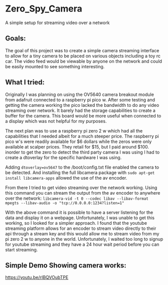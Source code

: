 # Zero_Spy_Camera
A simple setup for streaming video over a network

## Goals:
The goal of this project was to create a simple camera streaming interface to allow for a tiny camera to be placed on various objects including a toy rc car. The video feed would be viewable by anyone on the network and could be easily mounted to see something interesting.

## What I tried:
Originally I was planning on using the OV5640 camera breakout module from adafruit connected to a raspberry pi pico w. After some testing and getting the camera working the pico lacked the bandwidth to do any video streaming over network. It barely had the storage capabilities to create a buffer for the camera. This board would be more useful when connected to a display which was not helpful for my purposes.

The next plan was to use a raspberry pi zero 2 w which had all the capabilities that I needed albeit for a much steeper price. The raspberry pi pico w's were readily available for $6 dollars while the zeros were only available at scalper prices. They retail for $15, but I paid around $100. inorder to get the zero to detect the third party camera I was using I had to create a dtoverlay for the specific hardware I was using.  

Adding `dtoverlay=ov5647` to the /boot/config.txt file enabled the camera to be detected. And installing the full libcamera package with `sudo apt-get install libcamera-apps` allowed the use of the av encoder. 

From there I tried to get video streaming over the network working. Using this command you can stream the output from the av encoder to anywhere over the network: `libcamera-vid -t 0 --codec libav --libav-format mpegts --libav-audio -o "tcp://0.0.0.0:1234?listen=1"`

With the above command it is possible to have a server listening for the data and display it on a webpage. Unfortunately, I was unable to get this working, so I looked for a simpler approach. I found that the youtube streaming platform allows for an encoder to stream video directly to their api through a stream key and this would allow me to stream video from my pi zero 2 w to anyone in the world. Unfortunately, I waited too long to signup for youtube streaming and they have a 24 hour wait period before you can start streaming. 

## Simple Demo Showing camera works: 
https://youtu.be/rIBQVOubTPE
